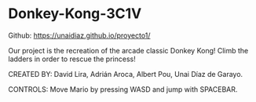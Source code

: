 # Donkey-Kong-3C1V

Github: https://unaidiaz.github.io/proyecto1/

Our project is the recreation of the arcade classic Donkey Kong!
Climb the ladders in order to rescue the princess! 

CREATED BY:
David Lira, Adrián Aroca, Albert Pou, Unai Díaz de Garayo.

CONTROLS:
Move Mario by pressing WASD and jump with SPACEBAR.
